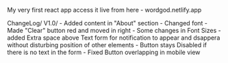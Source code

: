 My very first react app
access it live from here - wordgod.netlify.app

ChangeLog/
    V1.0/
        - Added content in "About" section
        - Changed font
        - Made "Clear" button red and moved in right
        - Some changes in Font Sizes
        - added Extra space above Text form for notification to appear and dsappera without disturbing position of other elements
        - Button stays Disabled if there is no text in the form
        - Fixed Button overlapping in mobile view
